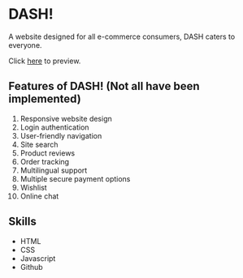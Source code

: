 # DASH! 

A website designed for all e-commerce consumers, DASH caters to everyone. 

Click [here](https://itsjustchioma.github.io/dash/) to preview.

## Features of DASH! (Not all have been implemented)
1. Responsive website design
2. Login authentication
3. User-friendly navigation
4. Site search
5. Product reviews
6. Order tracking
7. Multilingual support
8. Multiple secure payment options
9. Wishlist
10. Online chat

## Skills
- HTML
- CSS
- Javascript
- Github
